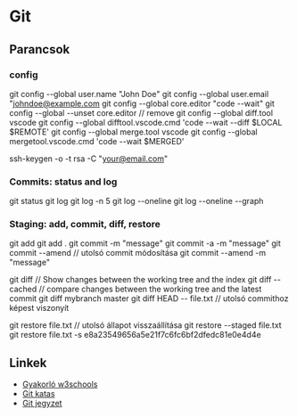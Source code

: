 # Git

## Parancsok

### config

git config --global user.name "John Doe"
git config --global user.email "johndoe@example.com
git config --global core.editor "code --wait"
git config --global --unset core.editor // remove
git config --global diff.tool vscode
git config --global difftool.vscode.cmd 'code --wait --diff $LOCAL $REMOTE'
git config --global merge.tool vscode
git config --global mergetool.vscode.cmd 'code --wait $MERGED'

ssh-keygen -o -t rsa -C "your@email.com"

### Commits: status and log

git status
git log
git log -n 5
git log --oneline
git log --oneline --graph

### Staging: add, commit, diff, restore

git add <filename>
git add .
git commit -m "message"
git commit -a -m "message"
git commit --amend // utolsó commit módosítása
git commit --amend -m "message"

git diff // Show changes between the working tree and the index
git diff --cached // compare changes between the working tree and the latest commit
git diff mybranch master
git diff HEAD -- file.txt // utolsó commithoz képest viszonyít

git restore file.txt // utolsó állapot visszaállítása
git restore --staged file.txt
git restore file.txt -s e8a23549656a5e21f7c6fc6bf2dfedc81e0e4d4e

## Linkek

- [Gyakorló w3schools](https://www.w3schools.com/git/git_exercises.asp)
- [Git katas](https://github.com/eficode-academy/git-katas)
- [Git jegyzet](https://desoft.hu/downloads/git/git_v1.0.pdf)
